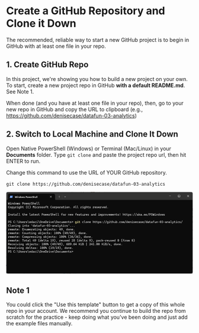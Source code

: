 # Create a GitHub Repository and Clone it Down

The recommended, reliable way to start a new GitHub project is to begin in GitHub with at least one file in your repo. 


## 1. Create GitHub Repo

In this project, we're showing you how to build a new project on your own. 
To start, create a new project repo in GitHub **with a default README.md**. 
See Note 1.
  
When done (and you have at least one file in your repo), 
then, go to your new repo in GitHub and copy the URL to clipboard (e.g., <https://github.com/denisecase/datafun-03-analytics>)


## 2. Switch to Local Machine and Clone It Down

Open Native PowerShell (Windows) or Terminal (Mac/Linux) in your **Documents** folder.
Type `git clone` and paste the project repo url, then hit ENTER to run.

Change this command to use the URL of YOUR GitHub repository.

```shell
git clone https://github.com/denisecase/datafun-03-analytics
```

![clone](images/01-clone.png)


## Note 1

You could click the "Use this template" button to get a copy of this whole repo in your account. 
We recommend you continue to build the repo from scratch for the practice - keep doing what you've been doing and just add the example files manually. 
